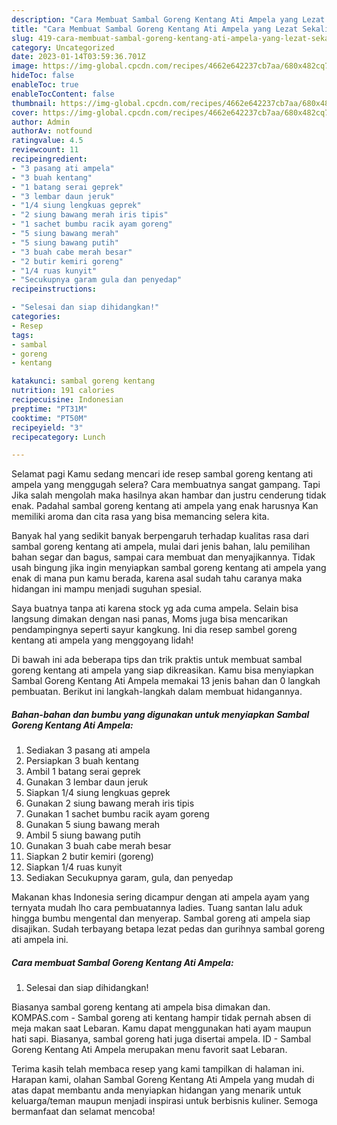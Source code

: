 ```yaml
---
description: "Cara Membuat Sambal Goreng Kentang Ati Ampela yang Lezat Sekali"
title: "Cara Membuat Sambal Goreng Kentang Ati Ampela yang Lezat Sekali"
slug: 419-cara-membuat-sambal-goreng-kentang-ati-ampela-yang-lezat-sekali
category: Uncategorized
date: 2023-01-14T03:59:36.701Z
image: https://img-global.cpcdn.com/recipes/4662e642237cb7aa/680x482cq70/sambal-goreng-kentang-ati-ampela-foto-resep-utama.jpg
hideToc: false
enableToc: true
enableTocContent: false
thumbnail: https://img-global.cpcdn.com/recipes/4662e642237cb7aa/680x482cq70/sambal-goreng-kentang-ati-ampela-foto-resep-utama.jpg
cover: https://img-global.cpcdn.com/recipes/4662e642237cb7aa/680x482cq70/sambal-goreng-kentang-ati-ampela-foto-resep-utama.jpg
author: Admin
authorAv: notfound
ratingvalue: 4.5
reviewcount: 11
recipeingredient:
- "3 pasang ati ampela"
- "3 buah kentang"
- "1 batang serai geprek"
- "3 lembar daun jeruk"
- "1/4 siung lengkuas geprek"
- "2 siung bawang merah iris tipis"
- "1 sachet bumbu racik ayam goreng"
- "5 siung bawang merah"
- "5 siung bawang putih"
- "3 buah cabe merah besar"
- "2 butir kemiri goreng"
- "1/4 ruas kunyit"
- "Secukupnya garam gula dan penyedap"
recipeinstructions:

- "Selesai dan siap dihidangkan!"
categories:
- Resep
tags:
- sambal
- goreng
- kentang

katakunci: sambal goreng kentang 
nutrition: 191 calories
recipecuisine: Indonesian
preptime: "PT31M"
cooktime: "PT50M"
recipeyield: "3"
recipecategory: Lunch

---
```



Selamat pagi Kamu sedang mencari ide resep sambal goreng kentang ati ampela yang menggugah selera? Cara membuatnya sangat gampang. Tapi Jika salah mengolah maka hasilnya akan hambar dan justru cenderung tidak enak. Padahal sambal goreng kentang ati ampela yang enak harusnya Kan memiliki aroma dan cita rasa yang bisa memancing selera kita.


Banyak hal yang sedikit banyak berpengaruh terhadap kualitas rasa dari sambal goreng kentang ati ampela, mulai dari jenis bahan, lalu pemilihan bahan segar dan bagus, sampai cara membuat dan menyajikannya. Tidak usah bingung jika ingin menyiapkan sambal goreng kentang ati ampela yang enak di mana pun kamu berada, karena asal sudah tahu caranya maka hidangan ini mampu menjadi suguhan spesial.

Saya buatnya tanpa ati karena stock yg ada cuma ampela. Selain bisa langsung dimakan dengan nasi panas, Moms juga bisa mencarikan pendampingnya seperti sayur kangkung. Ini dia resep sambel goreng kentang ati ampela yang menggoyang lidah!


Di bawah ini ada beberapa tips dan trik praktis untuk membuat sambal goreng kentang ati ampela yang siap dikreasikan. Kamu bisa menyiapkan Sambal Goreng Kentang Ati Ampela memakai 13 jenis bahan dan 0 langkah pembuatan. Berikut ini langkah-langkah dalam membuat hidangannya.

<!--inarticleads1-->

##### Bahan-bahan dan bumbu yang digunakan untuk menyiapkan Sambal Goreng Kentang Ati Ampela:

1. Sediakan 3 pasang ati ampela
1. Persiapkan 3 buah kentang
1. Ambil 1 batang serai geprek
1. Gunakan 3 lembar daun jeruk
1. Siapkan 1/4 siung lengkuas geprek
1. Gunakan 2 siung bawang merah iris tipis
1. Gunakan 1 sachet bumbu racik ayam goreng
1. Gunakan 5 siung bawang merah
1. Ambil 5 siung bawang putih
1. Gunakan 3 buah cabe merah besar
1. Siapkan 2 butir kemiri (goreng)
1. Siapkan 1/4 ruas kunyit
1. Sediakan Secukupnya garam, gula, dan penyedap


Makanan khas Indonesia sering dicampur dengan ati ampela ayam yang ternyata mudah lho cara pembuatannya ladies. Tuang santan lalu aduk hingga bumbu mengental dan menyerap. Sambal goreng ati ampela siap disajikan. Sudah terbayang betapa lezat pedas dan gurihnya sambal goreng ati ampela ini. 

<!--inarticleads2-->

##### Cara membuat Sambal Goreng Kentang Ati Ampela:


1. Selesai dan siap dihidangkan!

Biasanya sambal goreng kentang ati ampela bisa dimakan dan. KOMPAS.com - Sambal goreng ati kentang hampir tidak pernah absen di meja makan saat Lebaran. Kamu dapat menggunakan hati ayam maupun hati sapi. Biasanya, sambal goreng hati juga disertai ampela. ID - Sambal Goreng Kentang Ati Ampela merupakan menu favorit saat Lebaran. 

Terima kasih telah membaca resep yang kami tampilkan di halaman ini. Harapan kami, olahan Sambal Goreng Kentang Ati Ampela yang mudah di atas dapat membantu anda menyiapkan hidangan yang menarik untuk keluarga/teman maupun menjadi inspirasi untuk berbisnis kuliner. Semoga bermanfaat dan selamat mencoba!

